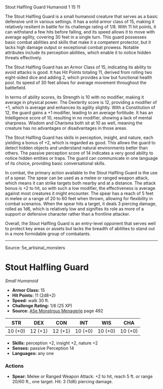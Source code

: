 <MonsterName/>Stout Halfling Guard</MonsterName>
<CreatureType/>Humanoid</CreatureType>
<CR/>1</CR>
<AC/>15</AC>
<HP/>11</HP>
<summary>The Stout Halfling Guard is a small humanoid creature that serves as a basic defensive unit in various settings. It has a solid armor class of 15, making it relatively resilient in battle for its challenge rating of 1/8. With 11 hit points, it can withstand a few hits before falling, and its speed allows it to move with average agility, covering 30 feet in a single turn. This guard possesses basic combat abilities and skills that make it a competent protector, but it lacks high damage output or exceptional combat prowess. Notable attributes include its perception abilities, which enable it to notice hidden threats effectively.</summary>

<detail>

The Stout Halfling Guard has an Armor Class of 15, indicating its ability to avoid attacks is good. It has Hit Points totaling 11, derived from rolling two eight-sided dice and adding 2, which provides a low but functional health pool. Its speed of 30 feet allows for average movement throughout the battlefield. 

In terms of ability scores, its Strength is 10 with no modifier, making it average in physical power. The Dexterity score is 12, providing a modifier of +1, which is average and enhances its agility slightly. With a Constitution of 12, the guard gains a +1 modifier, leading to an average fortitude. It has an Intelligence score of 10, resulting in no modifier, showing a lack of mental sharpness. Wisdom and Charisma both sit at 10 as well, meaning the creature has no advantages or disadvantages in those areas.

The Stout Halfling Guard has skills in perception, insight, and nature, each yielding a bonus of +2, which is regarded as good. This allows the guard to detect hidden objects and understand natural environments better than others. The passive perception score of 14 indicates a very good ability to notice hidden entities or traps. The guard can communicate in one language of its choice, providing basic conversational skills.

In combat, the primary action available to the Stout Halfling Guard is the use of a spear. The spear can be used as a melee or ranged weapon attack, which means it can strike targets both nearby and at a distance. The attack bonus is +2 to hit, so with such a low modifier, the effectiveness is average against most creatures it might encounter. The spear has a reach of 5 feet in melee or a range of 20 to 60 feet when thrown, allowing for flexibility in combat scenarios. When the spear hits a target, it deals 3 piercing damage, rolled as 1d6, which is relatively low and signifies its role as more of a support or defensive character rather than a frontline attacker. 

Overall, the Stout Halfling Guard is an entry-level opponent that serves well to protect key areas or assets but lacks the breadth of abilities to stand out in a more formidable group of combatants.</detail>



---

Source: 5e_artisinal_monsters

# Stout Halfling Guard

*Small* *Humanoid*

- **Armor Class:** 15
- **Hit Points:** 11 (2d8+2)
- **Speed:** walk 30 ft.
- **Challenge Rating:** 1/8 (25 XP)
- **Source:** [A5e Monstrous Menagerie](https://enpublishingrpg.com/products/level-up-monstrous-menagerie-a5e) page 492

| STR | DEX | CON | INT | WIS | CHA |
| --- | --- | --- | --- | --- | --- |
| 10 (+0) | 12 (+1) | 12 (+1) | 10 (+0) | 10 (+0) | 10 (+0) |

- **Skills:** perception +2, insight +2, nature +2
- **Senses:** passive Perception 14
- **Languages:** any one

### Actions

- **Spear:** Melee or Ranged Weapon Attack: +2 to hit, reach 5 ft. or range 20/60 ft., one target. Hit: 3 (1d6) piercing damage.




